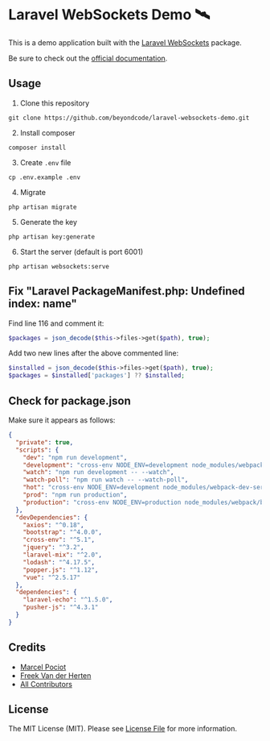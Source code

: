 # Laravel WebSockets Demo 🛰

This is a demo application built with the [Laravel WebSockets](https://github.com/beyondcode/laravel-websockets) package.

Be sure to check out the [official documentation](https://docs.beyondco.de/laravel-websockets/).

## Usage

1. Clone this repository
```shell
git clone https://github.com/beyondcode/laravel-websockets-demo.git
```
2. Install composer
```shell
composer install
```
3. Create `.env` file
```shell
cp .env.example .env
```
4. Migrate
```shell
php artisan migrate
```
5. Generate the key
```shell
php artisan key:generate
```
6. Start the server (default is port 6001)
```shell
php artisan websockets:serve
```

## Fix "Laravel PackageManifest.php: Undefined index: name"
Find line 116 and comment it:

```php
$packages = json_decode($this->files->get($path), true);
```
Add two new lines after the above commented line:
```php
$installed = json_decode($this->files->get($path), true);
$packages = $installed['packages'] ?? $installed;
```

## Check for package.json
Make sure it appears as follows:
```json
{
  "private": true,
  "scripts": {
    "dev": "npm run development",
    "development": "cross-env NODE_ENV=development node_modules/webpack/bin/webpack.js --progress --hide-modules --config=node_modules/laravel-mix/setup/webpack.config.js",
    "watch": "npm run development -- --watch",
    "watch-poll": "npm run watch -- --watch-poll",
    "hot": "cross-env NODE_ENV=development node_modules/webpack-dev-server/bin/webpack-dev-server.js --inline --hot --config=node_modules/laravel-mix/setup/webpack.config.js",
    "prod": "npm run production",
    "production": "cross-env NODE_ENV=production node_modules/webpack/bin/webpack.js --no-progress --hide-modules --config=node_modules/laravel-mix/setup/webpack.config.js"
  },
  "devDependencies": {
    "axios": "^0.18",
    "bootstrap": "^4.0.0",
    "cross-env": "^5.1",
    "jquery": "^3.2",
    "laravel-mix": "^2.0",
    "lodash": "^4.17.5",
    "popper.js": "^1.12",
    "vue": "^2.5.17"
  },
  "dependencies": {
    "laravel-echo": "^1.5.0",
    "pusher-js": "^4.3.1"
  }
}
```
## Credits

- [Marcel Pociot](https://github.com/mpociot)
- [Freek Van der Herten](https://github.com/freekmurze)
- [All Contributors](../../contributors)

## License

The MIT License (MIT). Please see [License File](LICENSE.md) for more information.